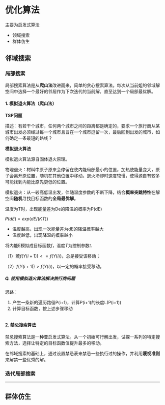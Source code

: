 # 优化算法

主要为启发式算法

+ 领域搜索
+ 群体仿生



## 邻域搜索

### 局部搜索

局部搜索算法是从**爬山法**改进而来，简单的贪心搜索算法。每次从当前姐的邻域解空间中选择一个最好的邻居作为下次迭代的当前解，直至达到一个局部最优解。

#### 1. 模拟退火算法（爬山法）

**TSP问题**

描述：有若干个城市，任何两个城市之间的距离都是确定的，要求一个旅行商从某城市出发必须经过每一个城市且旨在一个城市逗留一次，最后回到出发的城市，如何确定一条最短的路线？

**模拟退火算法**

模拟退火算法源自固体退火原理。

物理退火：材料中原子原来会停留在使内能局部最小的位置，加热使能量变大，原子会离开原位置，随机在其他位置中移动。退火冷却时速度较慢，使得源自有较多可能找到内能比原先更低的位置。

模拟退火：从一较高低温出发，伴随温度参数的不断下降，结合**概率突跳特性**在解空间**随机**寻找目标函数的**全局最优解**。

温度为T时，出现能量差为De的降温的概率为P(dE)

$P(dE) = exp(dE / (KT))$

+ 温度越高，出现一次能量差为dE的降温概率越大
+ 温度越低，出现降温的概率越小

将内能E模拟成目标函数$f$，温度$T$为控制参数$t$.

（1）若$f(Y(i + 1)) <= f(Y(i))$，总是接受该移动；

（2）$f(Y(i + 1)) >f(Y(i))$，以一定的概率接受移动。



##### Q. 使用模拟退火算法解决旅行商问题

思路：

1. 产生一条新的遍历路径P(i+1)，计算P(i+1)的长度L(P(i+1))
2. 计算目标函数，按上述步骤移动



```c++

```



#### 2. 禁忌搜索算法

禁忌搜索算法是一种亚启发式算法。从一个初始可行解出发，试探一系列的特定搜索方法，选择让特定的目标函数值提升最多的移动。

在邻域搜索的基础上，通过设置禁忌表来禁忌一些执行过的操作，并利用**蔑视准则**来解禁一些优秀的解。





### 迭代局部搜索



****

## 群体仿生

